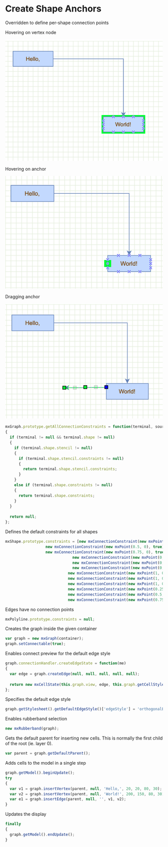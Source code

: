 # Create Shape Anchors

Overridden to define per-shape connection points

Hovering on vertex node

![Hovering on vertex node](../images/examples/anchors/anchors-1.png "Hovering on vertex node")

Hovering on anchor

![Hovering on anchor](../images/examples/anchors/anchors-2.png "Hovering on anchor")

Dragging anchor

![Dragging anchor](../images/examples/anchors/anchors-3.png "Dragging anchor")


```js
mxGraph.prototype.getAllConnectionConstraints = function(terminal, source)
{
  if (terminal != null && terminal.shape != null)
  {
    if (terminal.shape.stencil != null)
    {
      if (terminal.shape.stencil.constraints != null)
      {
        return terminal.shape.stencil.constraints;
      }
    }
    else if (terminal.shape.constraints != null)
    {
      return terminal.shape.constraints;
    }
  }

  return null;
};
```

Defines the default constraints for all shapes

```js  
mxShape.prototype.constraints = [new mxConnectionConstraint(new mxPoint(0.25, 0), true),
                  new mxConnectionConstraint(new mxPoint(0.5, 0), true),
                  new mxConnectionConstraint(new mxPoint(0.75, 0), true),
                              new mxConnectionConstraint(new mxPoint(0, 0.25), true),
                              new mxConnectionConstraint(new mxPoint(0, 0.5), true),
                              new mxConnectionConstraint(new mxPoint(0, 0.75), true),
                            new mxConnectionConstraint(new mxPoint(1, 0.25), true),
                            new mxConnectionConstraint(new mxPoint(1, 0.5), true),
                            new mxConnectionConstraint(new mxPoint(1, 0.75), true),
                            new mxConnectionConstraint(new mxPoint(0.25, 1), true),
                            new mxConnectionConstraint(new mxPoint(0.5, 1), true),
                            new mxConnectionConstraint(new mxPoint(0.75, 1), true)];
```

Edges have no connection points

```js
mxPolyline.prototype.constraints = null;
```

Creates the graph inside the given container

```js
var graph = new mxGraph(container);
graph.setConnectable(true);
```

Enables connect preview for the default edge style

```js
graph.connectionHandler.createEdgeState = function(me)
{
  var edge = graph.createEdge(null, null, null, null, null);
  
  return new mxCellState(this.graph.view, edge, this.graph.getCellStyle(edge));
};
```

Specifies the default edge style

```js
graph.getStylesheet().getDefaultEdgeStyle()['edgeStyle'] = 'orthogonalEdgeStyle';
```

Enables rubberband selection

```js
new mxRubberband(graph);
```

Gets the default parent for inserting new cells. 
This is normally the first child of the root (ie. layer 0).

```js
var parent = graph.getDefaultParent();
```

Adds cells to the model in a single step

```js
graph.getModel().beginUpdate();
try
{
  var v1 = graph.insertVertex(parent, null, 'Hello,', 20, 20, 80, 30);
  var v2 = graph.insertVertex(parent, null, 'World!', 200, 150, 80, 30);
  var e1 = graph.insertEdge(parent, null, '', v1, v2);
}
```

Updates the display

```js
finally
{  
  graph.getModel().endUpdate();
}
```
